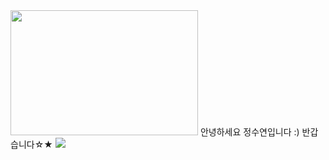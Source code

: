<img src="https://i.pinimg.com/474x/4e/59/03/4e5903d92235b4d5ca39a74051426401.jpg" width="300" height="200"/>
안녕하세요 정수연입니다 :) 반갑습니다☆★
<img src="https://img.shields.io/badge/react-20232a.svg?style=for-the-badge&logo=react&logoColor=61DAFB" />
